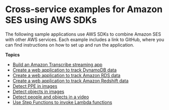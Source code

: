 # Cross\-service examples for Amazon SES using AWS SDKs<a name="service_code_examples_ses_cross-service_examples"></a>

The following sample applications use AWS SDKs to combine Amazon SES with other AWS services\. Each example includes a link to GitHub, where you can find instructions on how to set up and run the application\.

**Topics**
+ [Build an Amazon Transcribe streaming app](example_cross_TranscriptionStreamingApp_section.md)
+ [Create a web application to track DynamoDB data](example_cross_DynamoDBDataTracker_section.md)
+ [Create a web application to track Amazon RDS data](example_cross_RDSDataTracker_section.md)
+ [Create a web application to track Amazon Redshift data](example_cross_RedshiftDataTracker_section.md)
+ [Detect PPE in images](example_cross_RekognitionPhotoAnalyzerPPE_section.md)
+ [Detect objects in images](example_cross_RekognitionPhotoAnalyzer_section.md)
+ [Detect people and objects in a video](example_cross_RekognitionVideoDetection_section.md)
+ [Use Step Functions to invoke Lambda functions](example_cross_ServerlessWorkflows_section.md)